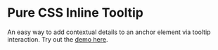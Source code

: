 Pure CSS Inline Tooltip
=======================

An easy way to add contextual details to an anchor element via tooltip interaction. Try out the [demo here](http://dl.dropbox.com/u/678374/github_projects/pure-css-inline-tooltip/inlinetooltip.html).
